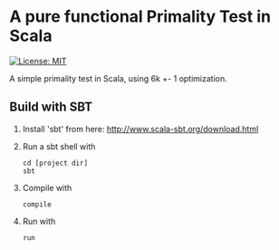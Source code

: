 # A pure functional Primality Test in Scala

[![License: MIT](https://img.shields.io/badge/License-MIT-yellow.svg)](https://opensource.org/licenses/MIT)

A simple primality test in Scala, using 6k +- 1 optimization.

## Build with SBT

1. Install 'sbt' from here: http://www.scala-sbt.org/download.html
2. Run a sbt shell with

       cd [project dir]
       sbt

4. Compile with

       compile


5. Run with

       run

